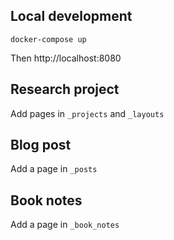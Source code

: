 ## Local development
```
docker-compose up
```
Then http://localhost:8080

## Research project

Add pages in `_projects` and `_layouts`

## Blog post

Add a page in `_posts`

## Book notes

Add a page in `_book_notes`